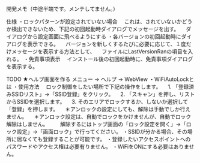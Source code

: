 開発メモ（中途半端です。メンテしてません。）

仕様
・ロックパターンが設定されていない場合
　これは、されていないかどうか検出できないため、下記の初回起動時ダイアログでメッセージを出す。
　ダイアログから設定画面に飛べるようにする
・各バージョンの初回起動時にダイアログを表示できる。
　バージョンを新しくするたびに必要に応じて、１度だけメッセージを表示する方法として、
　ファイルにLastVersionRanの項目を入れる。
・免責事項表示
　インストール後の初回起動時に、免責事項ダイアログを表示する。

TODO
★ヘルプ画面を作る
メニュー -> ヘルプ -> WebView
・WiFiAutoLockとは
・使用方法
　ロック制御をしたい場所で下記の操作をします。
　1. 「登録済みSSIDリスト」→「SSID登録」をクリック。
　2. 「スキャン」を押し、リストからSSIDを選択します。
　3. そのエリアでロックするか、しないか選択して「登録」を押します。
　＊アンロックの設定にしても、解除は手動でしか行えません。
　＊アンロック設定は、自動でロックをかけませんが、自動でロック解除はしません。
　　解除するにはトップ画面の「ロック設定を開く」->「ロック設定」->「画面ロック」で行ってください。
・SSIDが分かる場合、その場所に居なくても登録することが可能です。
・登録したいアクセスポイントへのパスワードやアクセス権は必要有りません。
・WiFiをONにする必要はありません。
